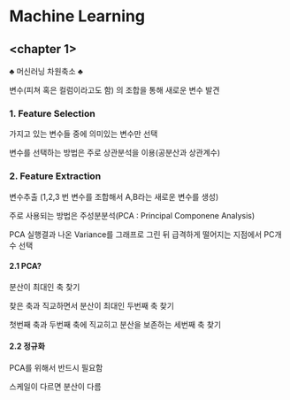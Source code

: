 # Machine Learning

## <chapter 1>

♣ 머신러닝 차원축소 ♣

변수(피쳐 혹은 컬럼이라고도 함) 의 조합을 통해 새로운 변수 발견

### 1. Feature Selection

가지고 있는 변수들 중에 의미있는 변수만 선택

변수를 선택하는 방법은 주로 상관분석을 이용(공분산과 상관계수)

### 2. Feature Extraction
변수추출 (1,2,3 번 변수를 조합해서 A,B라는 새로운 변수를 생성)

주로 사용되는 방법은 주성분분석(PCA : Principal Componene Analysis)

PCA 실행결과 나온 Variance를 그래프로 그린 뒤 급격하게 떨어지는 지점에서 PC개수 선택

#### 2.1 PCA?

분산이 최대인 축 찾기

찾은 축과 직교하면서 분산이 최대인 두번째 축 찾기

첫번째 축과 두번째 축에 직교히고 분산을 보존하는 세번째 축 찾기

#### 2.2 정규화

PCA를 위해서 반드시 필요함

스케일이 다르면 분산이 다름
